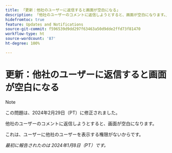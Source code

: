 ```yaml
---
title: 「更新：他社のユーザーに返信すると画面が空白になる」
description: 「他社のユーザーのコメントに返信しようとすると、画面が空白になります。」
hidefromtoc: true
feature: Updates and Notifications
source-git-commit: f596539d9dd297f63463a50d9dde2ffd73f81470
workflow-type: ht
source-wordcount: '87'
ht-degree: 100%

---
```



# 更新：他社のユーザーに返信すると画面が空白になる

>[!NOTE]
>
>この問題は、2024年2月29日（PT）に修正されました。

他社のユーザーのコメントに返信しようとすると、画面が空白になります。

これは、ユーザーに他社のユーザーを表示する権限がないからです。

_最初に報告されたのは 2024年1月8日（PT）です。_
